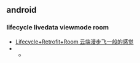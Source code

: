 ## android

### lifecycle livedata viewmode room
* [Lifecycle+Retrofit+Room 云端漫步飞一般的感觉](http://blog.csdn.net/cankingapp/article/details/78773838)
* * []()